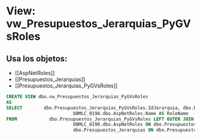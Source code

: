 # View: vw_Presupuestos_Jerarquias_PyGVsRoles

## Usa los objetos:
- [[AspNetRoles]]
- [[Presupuestos_Jerarquias]]
- [[Presupuestos_Jerarquias_PyGVsRoles]]

```sql
CREATE VIEW dbo.vw_Presupuestos_Jerarquias_PyGVsRoles
AS
SELECT        dbo.Presupuestos_Jerarquias_PyGVsRoles.IdJerarquia, dbo.Presupuestos_Jerarquias.CodigoConcepto, dbo.Presupuestos_Jerarquias.NombreConcepto, dbo.Presupuestos_Jerarquias_PyGVsRoles.RoleId, 
                         DBMLC_0190.dbo.AspNetRoles.Name AS RoleName
FROM            dbo.Presupuestos_Jerarquias_PyGVsRoles LEFT OUTER JOIN
                         DBMLC_0190.dbo.AspNetRoles ON dbo.Presupuestos_Jerarquias_PyGVsRoles.RoleId = DBMLC_0190.dbo.AspNetRoles.Id LEFT OUTER JOIN
                         dbo.Presupuestos_Jerarquias ON dbo.Presupuestos_Jerarquias_PyGVsRoles.IdJerarquia = dbo.Presupuestos_Jerarquias.IdJerarquia

```
